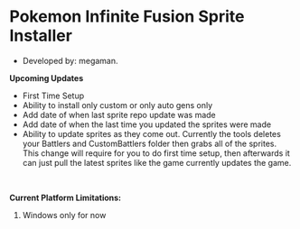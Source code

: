 # Pokemon Infinite Fusion Sprite Installer
- Developed by: megaman.

**Upcoming Updates**
<br />
* First Time Setup
* Ability to install only custom or only auto gens only
* Add date of when last sprite repo update was made
* Add date of when the last time you updated the sprites were made
* Ability to update sprites as they come out. Currently the tools deletes your Battlers and CustomBattlers folder then grabs all of the sprites. This change will require for you to do first time setup, then afterwards it can just pull the latest sprites like the game currently updates the game.  
<br />


**Current Platform Limitations:**
<br />
1. Windows only for now
<br />

